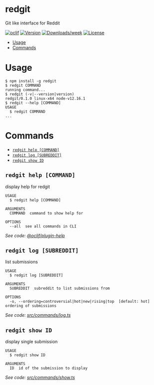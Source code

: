 redgit
======

Git like interface for Reddit

[![oclif](https://img.shields.io/badge/cli-oclif-brightgreen.svg)](https://oclif.io)
[![Version](https://img.shields.io/npm/v/redgit.svg)](https://npmjs.org/package/redgit)
[![Downloads/week](https://img.shields.io/npm/dw/redgit.svg)](https://npmjs.org/package/redgit)
[![License](https://img.shields.io/npm/l/redgit.svg)](https://github.com/RauliL/redgit/blob/master/package.json)

<!-- toc -->
* [Usage](#usage)
* [Commands](#commands)
<!-- tocstop -->
# Usage
<!-- usage -->
```sh-session
$ npm install -g redgit
$ redgit COMMAND
running command...
$ redgit (-v|--version|version)
redgit/0.1.0 linux-x64 node-v12.16.1
$ redgit --help [COMMAND]
USAGE
  $ redgit COMMAND
...
```
<!-- usagestop -->
# Commands
<!-- commands -->
* [`redgit help [COMMAND]`](#redgit-help-command)
* [`redgit log [SUBREDDIT]`](#redgit-log-subreddit)
* [`redgit show ID`](#redgit-show-id)

## `redgit help [COMMAND]`

display help for redgit

```
USAGE
  $ redgit help [COMMAND]

ARGUMENTS
  COMMAND  command to show help for

OPTIONS
  --all  see all commands in CLI
```

_See code: [@oclif/plugin-help](https://github.com/oclif/plugin-help/blob/v3.2.1/src/commands/help.ts)_

## `redgit log [SUBREDDIT]`

list submissions

```
USAGE
  $ redgit log [SUBREDDIT]

ARGUMENTS
  SUBREDDIT  subreddit to list submissions from

OPTIONS
  -o, --ordering=controversial|hot|new|rising|top  [default: hot] ordering of submissions
```

_See code: [src/commands/log.ts](https://github.com/RauliL/redgit/blob/v0.1.0/src/commands/log.ts)_

## `redgit show ID`

display single submission

```
USAGE
  $ redgit show ID

ARGUMENTS
  ID  id of the submission to display
```

_See code: [src/commands/show.ts](https://github.com/RauliL/redgit/blob/v0.1.0/src/commands/show.ts)_
<!-- commandsstop -->
